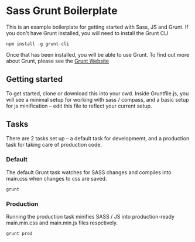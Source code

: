 Sass Grunt Boilerplate
======================

This is an example boilerplate for getting started with Sass, JS and Grunt. If you don't have Grunt installed, you will need to install the Grunt CLI

    npm install -g grunt-cli
    
Once that has been installed, you will be able to use Grunt. To find out more about Grunt, please see the [Grunt Website](http://gruntjs.com/getting-started)

## Getting started

To get started, clone or download this into your cwd. Inside Gruntfile.js, you will see a minimal setup for working with sass / compass, and a basic setup for js minification – edit this file to reflect your current setup.

## Tasks

There are 2 tasks set up – a default task for developmemt, and a production task for taking care of production code.

### Default

The default Grunt task watches for SASS changes and compiles into main.css when changes to css are saved.

    grunt

### Production

Running the production task minifies SASS / JS into production-ready main.min.css and main.min.js files respctively.

    grunt prod


